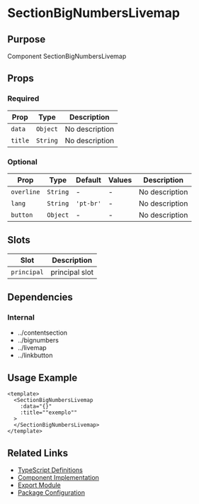 # SectionBigNumbersLivemap

## Purpose

Component SectionBigNumbersLivemap

## Props

### Required
| Prop | Type | Description |
|------|------|-------------|
| `data` | `Object` | No description |
| `title` | `String` | No description |

### Optional
| Prop | Type | Default | Values | Description |
|------|------|---------|--------|-------------|
| `overline` | `String` | - | - | No description |
| `lang` | `String` | `'pt-br'` | - | No description |
| `button` | `Object` | - | - | No description |

## Slots

| Slot | Description |
|------|-------------|
| `principal` | principal slot |

## Dependencies

### Internal
- ../contentsection
- ../bignumbers
- ../livemap
- ../linkbutton

## Usage Example

```vue
<template>
  <SectionBigNumbersLivemap
    :data="{}"
    :title=""exemplo""
  >
  </SectionBigNumbersLivemap>
</template>
```

## Related Links

- [TypeScript Definitions](./SectionBigNumbersLivemap.d.ts)
- [Component Implementation](./SectionBigNumbersLivemap.vue)
- [Export Module](./sectionbignumberslivemap.js)
- [Package Configuration](./package.json)
